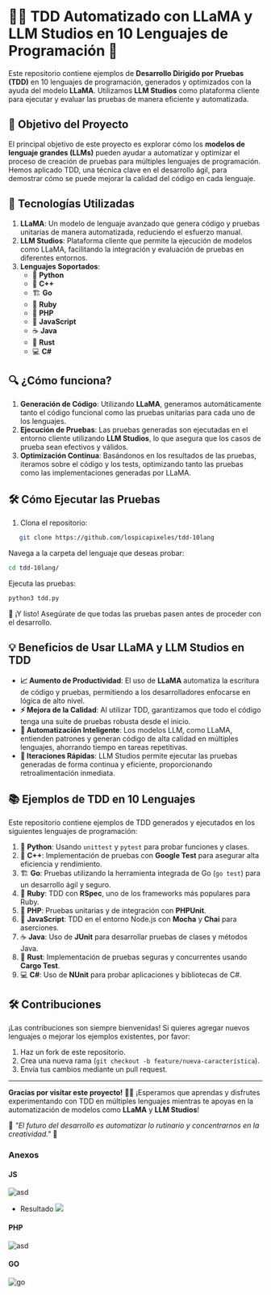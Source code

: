 # 🦙🤖 TDD Automatizado con LLaMA y LLM Studios en 10 Lenguajes de Programación 🚀

Este repositorio contiene ejemplos de **Desarrollo Dirigido por Pruebas (TDD)** en 10 lenguajes de programación, generados y optimizados con la ayuda del modelo **LLaMA**. Utilizamos **LLM Studios** como plataforma cliente para ejecutar y evaluar las pruebas de manera eficiente y automatizada.

## 🎯 Objetivo del Proyecto

El principal objetivo de este proyecto es explorar cómo los **modelos de lenguaje grandes (LLMs)** pueden ayudar a automatizar y optimizar el proceso de creación de pruebas para múltiples lenguajes de programación. Hemos aplicado TDD, una técnica clave en el desarrollo ágil, para demostrar cómo se puede mejorar la calidad del código en cada lenguaje.

## 🔧 Tecnologías Utilizadas

1. **LLaMA**: Un modelo de lenguaje avanzado que genera código y pruebas unitarias de manera automatizada, reduciendo el esfuerzo manual.
2. **LLM Studios**: Plataforma cliente que permite la ejecución de modelos como LLaMA, facilitando la integración y evaluación de pruebas en diferentes entornos.
3. **Lenguajes Soportados**: 
   - 🐍 **Python**
   - 🚀 **C++**
   - 🏗️ **Go**
   - 💎 **Ruby**
   - 🐘 **PHP**
   - 📜 **JavaScript**
   - ☕ **Java**
   - 🦀 **Rust**
   - 💻 **C#**

## 🔍 ¿Cómo funciona?

1. **Generación de Código**: Utilizando **LLaMA**, generamos automáticamente tanto el código funcional como las pruebas unitarias para cada uno de los lenguajes.
2. **Ejecución de Pruebas**: Las pruebas generadas son ejecutadas en el entorno cliente utilizando **LLM Studios**, lo que asegura que los casos de prueba sean efectivos y válidos.
3. **Optimización Continua**: Basándonos en los resultados de las pruebas, iteramos sobre el código y los tests, optimizando tanto las pruebas como las implementaciones generadas por LLaMA.

## 🛠 Cómo Ejecutar las Pruebas

1. Clona el repositorio:  
```bash
   git clone https://github.com/lospicapixeles/tdd-10lang
```

Navega a la carpeta del lenguaje que deseas probar:

```bash
cd tdd-10lang/
```
Ejecuta las pruebas:

```bash
python3 tdd.py
```

🚀 ¡Y listo! Asegúrate de que todas las pruebas pasen antes de proceder con el desarrollo.

## 💡 Beneficios de Usar LLaMA y LLM Studios en TDD

- **📈 Aumento de Productividad**: El uso de **LLaMA** automatiza la escritura de código y pruebas, permitiendo a los desarrolladores enfocarse en lógica de alto nivel.
- **⚡ Mejora de la Calidad**: Al utilizar TDD, garantizamos que todo el código tenga una suite de pruebas robusta desde el inicio.
- **🤖 Automatización Inteligente**: Los modelos LLM, como LLaMA, entienden patrones y generan código de alta calidad en múltiples lenguajes, ahorrando tiempo en tareas repetitivas.
- **🔄 Iteraciones Rápidas**: LLM Studios permite ejecutar las pruebas generadas de forma continua y eficiente, proporcionando retroalimentación inmediata.

## 📚 Ejemplos de TDD en 10 Lenguajes

Este repositorio contiene ejemplos de TDD generados y ejecutados en los siguientes lenguajes de programación:

1. 🐍 **Python**: Usando `unittest` y `pytest` para probar funciones y clases.
2. 🚀 **C++**: Implementación de pruebas con **Google Test** para asegurar alta eficiencia y rendimiento.
3. 🏗️ **Go**: Pruebas utilizando la herramienta integrada de Go (`go test`) para un desarrollo ágil y seguro.
4. 💎 **Ruby**: TDD con **RSpec**, uno de los frameworks más populares para Ruby.
5. 🐘 **PHP**: Pruebas unitarias y de integración con **PHPUnit**.
6. 📜 **JavaScript**: TDD en el entorno Node.js con **Mocha** y **Chai** para aserciones.
7. ☕ **Java**: Uso de **JUnit** para desarrollar pruebas de clases y métodos Java.
8. 🦀 **Rust**: Implementación de pruebas seguras y concurrentes usando **Cargo Test**.
9. 💻 **C#**: Uso de **NUnit** para probar aplicaciones y bibliotecas de C#.

## 🛠️ Contribuciones

¡Las contribuciones son siempre bienvenidas! Si quieres agregar nuevos lenguajes o mejorar los ejemplos existentes, por favor:

1. Haz un fork de este repositorio.
2. Crea una nueva rama (`git checkout -b feature/nueva-característica`).
3. Envía tus cambios mediante un pull request.

---

**Gracias por visitar este proyecto!** 🦙🤖 ¡Esperamos que aprendas y disfrutes experimentando con TDD en múltiples lenguajes mientras te apoyas en la automatización de modelos como **LLaMA** y **LLM Studios**!

🌟 _"El futuro del desarrollo es automatizar lo rutinario y concentrarnos en la creatividad."_ 🌟


### Anexos

#### JS
![asd](https://rotux.s3.amazonaws.com/Ca.png)

- Resultado
![](https://rotux.s3.amazonaws.com/js.png)

#### PHP
![asd](https://rotux.s3.amazonaws.com/php.jpeg)

#### GO
![go](https://rotux.s3.amazonaws.com/dsdasd.png)
